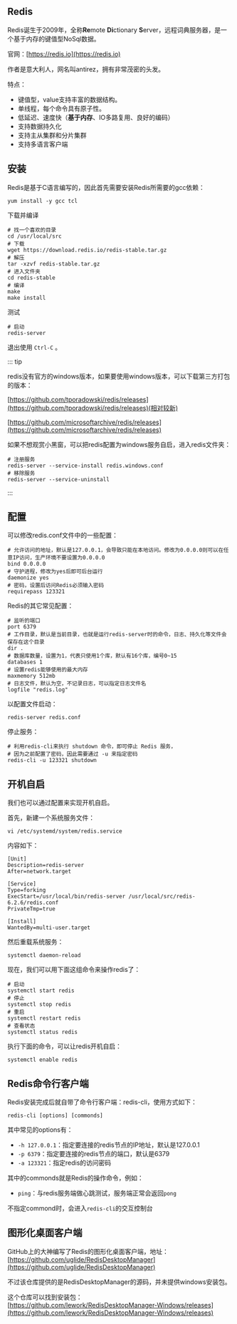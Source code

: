 ## Redis

Redis诞生于2009年，全称**Re**mote **Di**ctionary **S**erver，远程词典服务器，是一个基于内存的键值型NoSql数据。

官网：[https://redis.io](https://redis.io)

作者是意大利人，网名叫antirez，拥有非常茂密的头发。

特点：

- 键值型，value支持丰富的数据结构。
- 单线程，每个命令具有原子性。
- 低延迟、速度快（**基于内存**、IO多路复用、良好的编码）
- 支持数据持久化
- 支持主从集群和分片集群
- 支持多语言客户端

## 安装

Redis是基于C语言编写的，因此首先需要安装Redis所需要的gcc依赖：

```shell
yum install -y gcc tcl
```

下载并编译

```shell
# 找一个喜欢的目录
cd /usr/local/src
# 下载
wget https://download.redis.io/redis-stable.tar.gz
# 解压
tar -xzvf redis-stable.tar.gz
# 进入文件夹
cd redis-stable
# 编译
make
make install
```

测试

```shell
# 启动
redis-server
```

退出使用 `Ctrl-C` 。

::: tip

redis没有官方的windows版本，如果要使用windows版本，可以下载第三方打包的版本：

[https://github.com/tporadowski/redis/releases](https://github.com/tporadowski/redis/releases)(相对较新)

[https://github.com/microsoftarchive/redis/releases](https://github.com/microsoftarchive/redis/releases)

如果不想观赏小黑窗，可以把redis配置为windows服务自启，进入redis文件夹：

```shell
# 注册服务
redis-server --service-install redis.windows.conf
# 移除服务
redis-server --service-uninstall
```

:::

## 配置

可以修改redis.conf文件中的一些配置：

```properties
# 允许访问的地址，默认是127.0.0.1，会导致只能在本地访问。修改为0.0.0.0则可以在任意IP访问，生产环境不要设置为0.0.0.0
bind 0.0.0.0
# 守护进程，修改为yes后即可后台运行
daemonize yes 
# 密码，设置后访问Redis必须输入密码
requirepass 123321
```

Redis的其它常见配置：

```properties
# 监听的端口
port 6379
# 工作目录，默认是当前目录，也就是运行redis-server时的命令，日志、持久化等文件会保存在这个目录
dir .
# 数据库数量，设置为1，代表只使用1个库，默认有16个库，编号0~15
databases 1
# 设置redis能够使用的最大内存
maxmemory 512mb
# 日志文件，默认为空，不记录日志，可以指定日志文件名
logfile "redis.log"
```

以配置文件启动：

```shell
redis-server redis.conf
```

停止服务：

```shell
# 利用redis-cli来执行 shutdown 命令，即可停止 Redis 服务，
# 因为之前配置了密码，因此需要通过 -u 来指定密码
redis-cli -u 123321 shutdown
```

## 开机自启

我们也可以通过配置来实现开机自启。

首先，新建一个系统服务文件：

```shell
vi /etc/systemd/system/redis.service
```

内容如下：

```properties
[Unit]
Description=redis-server
After=network.target

[Service]
Type=forking
ExecStart=/usr/local/bin/redis-server /usr/local/src/redis-6.2.6/redis.conf
PrivateTmp=true

[Install]
WantedBy=multi-user.target
```

然后重载系统服务：

```shell
systemctl daemon-reload
```

现在，我们可以用下面这组命令来操作redis了：

```shell
# 启动
systemctl start redis
# 停止
systemctl stop redis
# 重启
systemctl restart redis
# 查看状态
systemctl status redis
```

执行下面的命令，可以让redis开机自启：

```shell
systemctl enable redis
```

## Redis命令行客户端

Redis安装完成后就自带了命令行客户端：redis-cli，使用方式如下：

```shell
redis-cli [options] [commonds]
```

其中常见的options有：

- `-h 127.0.0.1`：指定要连接的redis节点的IP地址，默认是127.0.0.1
- `-p 6379`：指定要连接的redis节点的端口，默认是6379
- `-a 123321`：指定redis的访问密码 

其中的commonds就是Redis的操作命令，例如：

- `ping`：与redis服务端做心跳测试，服务端正常会返回`pong`

不指定commond时，会进入`redis-cli`的交互控制台

## 图形化桌面客户端

GitHub上的大神编写了Redis的图形化桌面客户端，地址：[https://github.com/uglide/RedisDesktopManager](https://github.com/uglide/RedisDesktopManager)

不过该仓库提供的是RedisDesktopManager的源码，并未提供windows安装包。

这个仓库可以找到安装包：[https://github.com/lework/RedisDesktopManager-Windows/releases](https://github.com/lework/RedisDesktopManager-Windows/releases)
